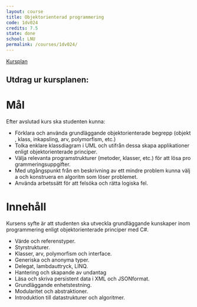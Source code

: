 ```yaml
---
layout: course
title: Objektorienterad programmering
code: 1dv024
credits: 7.5
state: done
school: LNU
permalink: /courses/1dv024/
---
```


[Kursplan](/files/courseplan/1dv024.pdf)

Utdrag ur kursplanen:
---

Mål
===
Efter avslutad kurs ska studenten kunna:

- Förklara och använda grundläggande objektorienterade begrepp (objekt, klass, inkapsling, arv, polymorfism, etc.)
- Tolka enklare klassdiagram i UML och utifrån dessa skapa applikationer enligt objektorienterade principer.
- Välja relevanta programstrukturer (metoder, klasser, etc.) för att lösa programmeringsuppgifter.
- Med utgångspunkt från en beskrivning av ett mindre problem kunna välja och konstruera en algoritm som löser problemet.
- Använda arbetssätt för att felsöka och rätta logiska fel.

Innehåll
===
Kursens syfte är att studenten ska utveckla grundläggande kunskaper inom 
programmering enligt objektorienterade principer med C#.

- Värde­ och referenstyper.
- Styrstrukturer.
- Klasser, arv, polymorfism och interface.
- Generiska och anonyma typer.
- Delegat, lambda­uttryck, LINQ.
- Hantering och skapande av undantag
- Läsa och skriva persistent data i XML­ och JSON­format.
- Grundläggande enhetstestning.
- Modularitet och abstraktioner.
- Introduktion till datastrukturer och algoritmer.
